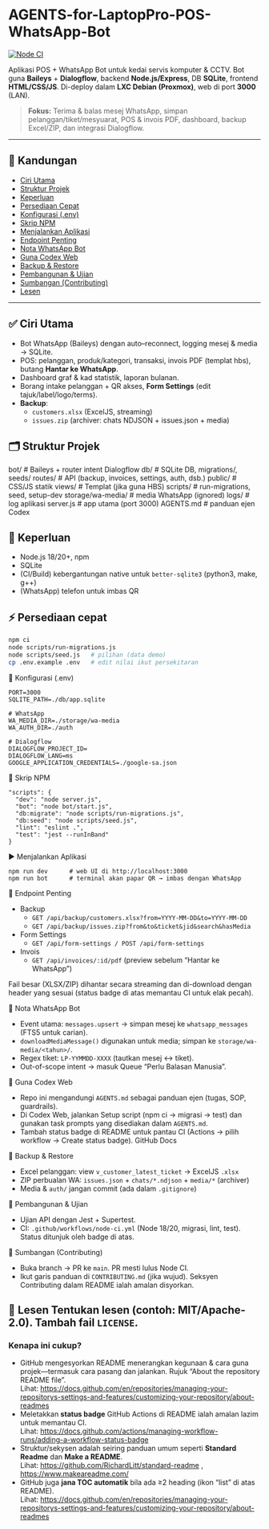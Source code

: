 # AGENTS-for-LaptopPro-POS-WhatsApp-Bot

[![Node CI](https://github.com/joker012-yazid/AGENTS-for-LaptopPro-POS-WhatsApp-Bot/actions/workflows/node-ci.yml/badge.svg)](../../actions/workflows/node-ci.yml)

Aplikasi POS + WhatsApp Bot untuk kedai servis komputer & CCTV. Bot guna **Baileys** + **Dialogflow**, backend **Node.js/Express**, DB **SQLite**, frontend **HTML/CSS/JS**. Di-deploy dalam **LXC Debian (Proxmox)**, web di port **3000** (LAN).

> **Fokus:** Terima & balas mesej WhatsApp, simpan pelanggan/tiket/mesyuarat, POS & invois PDF, dashboard, backup Excel/ZIP, dan integrasi Dialogflow.

---

## 👀 Kandungan
- [Ciri Utama](#-ciri-utama)
- [Struktur Projek](#-struktur-projek)
- [Keperluan](#-keperluan)
- [Persediaan Cepat](#-persediaan-cepat)
- [Konfigurasi (.env)](#-konfigurasi-env)
- [Skrip NPM](#-skrip-npm)
- [Menjalankan Aplikasi](#-menjalankan-aplikasi)
- [Endpoint Penting](#-endpoint-penting)
- [Nota WhatsApp Bot](#-nota-whatsapp-bot)
- [Guna Codex Web](#-guna-codex-web)
- [Backup & Restore](#-backup--restore)
- [Pembangunan & Ujian](#-pembangunan--ujian)
- [Sumbangan (Contributing)](#-sumbangan-contributing)
- [Lesen](#-lesen)

---

## ✅ Ciri Utama
- Bot WhatsApp (Baileys) dengan auto–reconnect, logging mesej & media → SQLite.
- POS: pelanggan, produk/kategori, transaksi, invois PDF (templat hbs), butang **Hantar ke WhatsApp**.
- Dashboard graf & kad statistik, laporan bulanan.
- Borang intake pelanggan + QR akses, **Form Settings** (edit tajuk/label/logo/terms).
- **Backup**:
  - `customers.xlsx` (ExcelJS, streaming)
  - `issues.zip` (archiver: chats NDJSON + issues.json + media)

## 🗂️ Struktur Projek
bot/ # Baileys + router intent Dialogflow
db/ # SQLite DB, migrations/, seeds/
routes/ # API (backup, invoices, settings, auth, dsb.)
public/ # CSS/JS statik
views/ # Templat (jika guna HBS)
scripts/ # run-migrations, seed, setup-dev
storage/wa-media/ # media WhatsApp (ignored)
logs/ # log aplikasi
server.js # app utama (port 3000)
AGENTS.md # panduan ejen Codex

## 🧰 Keperluan
- Node.js 18/20+, npm
- SQLite
- (CI/Build) kebergantungan native untuk `better-sqlite3` (python3, make, g++)  
- (WhatsApp) telefon untuk imbas QR

## ⚡ Persediaan cepat

```bash
npm ci
node scripts/run-migrations.js
node scripts/seed.js   # pilihan (data demo)
cp .env.example .env   # edit nilai ikut persekitaran
```

🔧 Konfigurasi (.env)
```
PORT=3000
SQLITE_PATH=./db/app.sqlite

# WhatsApp
WA_MEDIA_DIR=./storage/wa-media
WA_AUTH_DIR=./auth

# Dialogflow
DIALOGFLOW_PROJECT_ID=
DIALOGFLOW_LANG=ms
GOOGLE_APPLICATION_CREDENTIALS=./google-sa.json
```

🏃 Skrip NPM
```
"scripts": {
  "dev": "node server.js",
  "bot": "node bot/start.js",
  "db:migrate": "node scripts/run-migrations.js",
  "db:seed": "node scripts/seed.js",
  "lint": "eslint .",
  "test": "jest --runInBand"
}
```

▶️ Menjalankan Aplikasi
```
npm run dev      # web UI di http://localhost:3000
npm run bot      # terminal akan papar QR → imbas dengan WhatsApp
```

🔗 Endpoint Penting
- Backup
  - `GET /api/backup/customers.xlsx?from=YYYY-MM-DD&to=YYYY-MM-DD`
  - `GET /api/backup/issues.zip?from&to&ticket&jid&search&hasMedia`
- Form Settings
  - `GET /api/form-settings / POST /api/form-settings`
- Invois
  - `GET /api/invoices/:id/pdf` (preview sebelum “Hantar ke WhatsApp”)

Fail besar (XLSX/ZIP) dihantar secara streaming dan di-download dengan header yang sesuai (status badge di atas memantau CI untuk elak pecah). 

💬 Nota WhatsApp Bot
- Event utama: `messages.upsert` → simpan mesej ke `whatsapp_messages` (FTS5 untuk carian).
- `downloadMediaMessage()` digunakan untuk media; simpan ke `storage/wa-media/<tahun>/`.
- Regex tiket: `LP-YYMMDD-XXXX` (tautkan mesej ↔ tiket).
- Out-of-scope intent → masuk Queue “Perlu Balasan Manusia”.

🤖 Guna Codex Web
- Repo ini mengandungi `AGENTS.md` sebagai panduan ejen (tugas, SOP, guardrails).
- Di Codex Web, jalankan Setup script (npm ci → migrasi → test) dan gunakan task prompts yang disediakan dalam `AGENTS.md`.
- Tambah status badge di README untuk pantau CI (Actions → pilih workflow → Create status badge). 
  GitHub Docs

🧩 Backup & Restore
- Excel pelanggan: view `v_customer_latest_ticket` → ExcelJS `.xlsx`
- ZIP perbualan WA: `issues.json` + `chats/*.ndjson` + `media/*` (archiver)
- Media & `auth/` jangan commit (ada dalam `.gitignore`)

🧪 Pembangunan & Ujian
- Ujian API dengan Jest + Supertest.
- CI: `.github/workflows/node-ci.yml` (Node 18/20, migrasi, lint, test).
  Status ditunjuk oleh badge di atas. 

🤝 Sumbangan (Contributing)
- Buka branch → PR ke `main`. PR mesti lulus Node CI.
- Ikut garis panduan di `CONTRIBUTING.md` (jika wujud). Seksyen Contributing dalam README ialah amalan disyorkan. 

📜 Lesen
Tentukan lesen (contoh: MIT/Apache-2.0). Tambah fail `LICENSE`.
---

### Kenapa ini cukup?
- GitHub mengesyorkan README menerangkan kegunaan & cara guna projek—termasuk cara pasang dan jalankan. Rujuk “About the repository README file”.  
  Lihat: https://docs.github.com/en/repositories/managing-your-repositorys-settings-and-features/customizing-your-repository/about-readmes
- Meletakkan **status badge** GitHub Actions di README ialah amalan lazim untuk memantau CI.  
  Lihat: https://docs.github.com/actions/managing-workflow-runs/adding-a-workflow-status-badge
- Struktur/sekysen adalah seiring panduan umum seperti **Standard Readme** dan **Make a README**.  
  Lihat: https://github.com/RichardLitt/standard-readme , https://www.makeareadme.com/
- GitHub juga **jana TOC automatik** bila ada ≥2 heading (ikon “list” di atas README).  
  Lihat: https://docs.github.com/en/repositories/managing-your-repositorys-settings-and-features/customizing-your-repository/about-readmes
